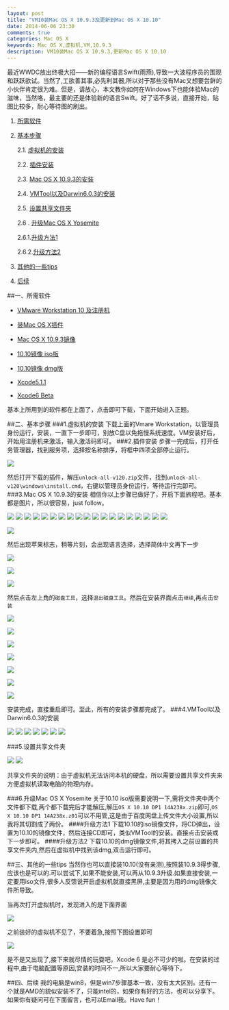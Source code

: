 ```yaml
---
layout: post
title: "VM10装Mac OS X 10.9.3及更新到Mac OS X 10.10"
date: 2014-06-06 23:30
comments: true
categories: Mac OS X
keywords: Mac OS X,虚拟机,VM,10.9.3
description: VM10装Mac OS X 10.9.3,更新Mac OS X 10.10
---
```

最近WWDC放出终极大招——新的编程语言Swift(雨燕),导致一大波程序员的围观和跃跃欲试。当然了,工欲善其事,必先利其器,所以对于那些没有Mac又想要尝鲜的小伙伴肯定很为难。但是，请放心，本文教你如何在Windows下也能体验Mac的滋味，当然咯，最主要的还是体验新的语言Swift。好了话不多说，直接开始，贴图比较多，耐心等待图的刷出。
<!--more-->  

1. [所需软件](#1)
2. [基本步骤](#2)

	2.1. [虚拟机的安装](#2.1)

	2.2. [插件安装](#2.2)

	2.3.  [Mac OS X 10.9.3的安装](#2.3)

	2.4.  [VMTool以及Darwin6.0.3的安装](#2.4)

	2.5.  [设置共享文件夹](#2.5)
	
	2.6 . [升级Mac OS X Yosemite](#2.6)
	
	2.6.1.[升级方法1](#2.6.1)
	
	2.6.2.[升级方法2](#2.6.2)
3. [其他的一些tips](#3)
4. [后续](#4)

##<a id="1"></a>一、所需软件
- [VMware Workstation 10 及注册机](http://pan.baidu.com/s/1gdwyIcj)

- [装Mac OS X插件](http://pan.baidu.com/s/1EPPh0)

- [Mac OS X 10.9.3镜像](http://pan.baidu.com/s/1ntJTd49)

- [10.10镜像 iso版](http://yun.baidu.com/s/1sj6THFJ)

- [10.10镜像 dmg版](http://yun.baidu.com/s/1bniZGmz)

- [Xcode5.1.1](http://pan.baidu.com/s/1ntyozI5)

- [Xcode6 Beta](http://pan.baidu.com/s/1c0pdrOW)


基本上所用到的软件都在上面了，点击即可下载，下面开始进入正题。

##<a id="2"></a>二、基本步骤
###<a id="2.1"></a>1.虚拟机的安装
下载上面的Vmare Workstation，以管理员身份运行，安装，一直下一步即可，别放C盘以免拖慢系统速度。VM安装好后，开始用注册机来激活，输入激活码即可。
###<a id="2.2"></a>2.插件安装
步骤一完成后，打开任务管理器，找到服务项，选择按名称排序，将框中四项全部停止运行。

![](/images/blogimg/vm/01.png)

然后打开下载的插件，解压`unlock-all-v120.zip`文件，找到`
unlock-all-v120\windows\install.cmd `，右键以管理员身份运行，等待运行完即可。
###<a id="2.3"></a>3.Mac OS X 10.9.3的安装
相信你以上步骤已做好了，开启下面旅程吧。基本都是图片，所以很容易，just follow。

![](/images/blogimg/vm/02.png)
![](/images/blogimg/vm/03.png)
![](/images/blogimg/vm/04.png)
![](/images/blogimg/vm/05.png)
![](/images/blogimg/vm/06.png)
![](/images/blogimg/vm/07.png)
![](/images/blogimg/vm/08.png)
![](/images/blogimg/vm/09.png)
![](/images/blogimg/vm/10.png)
![](/images/blogimg/vm/11.png)
![](/images/blogimg/vm/12.png)
![](/images/blogimg/vm/13.png)
![](/images/blogimg/vm/14.png)
![](/images/blogimg/vm/15.png)
![](/images/blogimg/vm/16.png)
![](/images/blogimg/vm/17.png)
![](/images/blogimg/vm/18.png)
![](/images/blogimg/vm/19.png)
![](/images/blogimg/vm/20.png)

![](/images/blogimg/vm/21.png)

然后出现苹果标志，稍等片刻，会出现语言选择，选择简体中文再下一步

![](/images/blogimg/vm/22.png)

![](/images/blogimg/vm/23.png)

![](/images/blogimg/vm/24.png)

然后点击左上角的`磁盘工具`，选择`退出磁盘工具`。然后在安装界面点击`继续`,再点击`安装`

![](/images/blogimg/vm/25.png)

![](/images/blogimg/vm/26.png)

![](/images/blogimg/vm/27.png)

![](/images/blogimg/vm/28.png)

![](/images/blogimg/vm/29.png)

![](/images/blogimg/vm/30.png)

![](/images/blogimg/vm/31.png)

安装完成，直接重启即可。至此，所有的安装步骤都完成了。
###<a id="2.4"></a>4.VMTool以及Darwin6.0.3的安装

![](/images/blogimg/vm/32.png)
![](/images/blogimg/vm/33.png)
![](/images/blogimg/vm/34.png)
![](/images/blogimg/vm/35.png)
![](/images/blogimg/vm/36.png)
![](/images/blogimg/vm/37.png)
![](/images/blogimg/vm/38.png)

###<a id="2.5"></a>5.设置共享文件夹

![](/images/blogimg/vm/39.png)
![](/images/blogimg/vm/40.png)

共享文件夹的说明：由于虚拟机无法访问本机的硬盘，所以需要设置共享文件夹来方便虚拟机读取电脑的物理内存。

###<a id="2.6"></a>6.升级Mac OS X Yosemite
关于10.10 iso版需要说明一下,需将文件夹中两个文件都下载,两个都下载完后才能解压,解压`OS X 10.10 DP1 14A238x.zip`即可,`OS X 10.10 DP1 14A238x.z01`可以不用管,这是由于百度网盘上传文件大小设置,所以我将其切割成了两份。
####<a id="2.6.1"></a>升级方法1
下载10.10的iso镜像文件，将CD弹出，设置为10.10的镜像文件，然后连接CD即可，类似VMTool的安装。直接点击安装或下一步即可。
####<a id="2.6.2"></a>升级方法2
下载10.10的dmg镜像文件,将其拷入之前设置的共享文件夹内,然后在虚拟机中找到该dmg,双击运行即可。

##<a id="3"></a>三、其他的一些tips
当然你也可以直接装10.10(没有亲测),按照装10.9.3得步骤,应该也是可以的.可以尝试下,如果不能安装,可以再从10.9.3升级.如果直接安装,一定要用iso文件,很多人反馈说开启虚拟机就直接黑屏,主要是因为用的dmg镜像文件所导致。


当再次打开虚拟机时，发现进入的是下面界面

![](/images/blogimg/vm/41.png)

之前装好的虚拟机不见了，不要着急,按照下图设置即可

![](/images/blogimg/vm/42.png)

是不是又出现了,接下来就尽情的玩耍吧，Xcode 6 是必不可少的啦。在安装的过程中,由于电脑配置等原因,安装的时间不一,所以大家要耐心等待下。

##<a id="4"></a>四、后续
我的电脑是win8，但是win7步骤基本一致，没有太大区别。还有一个就是AMD的貌似安装不了，只能intel的，如果你有好的方法，也可以分享下。如果你有疑问可在下面留言，也可以Email我。Have fun！
